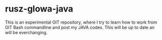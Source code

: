 # rusz-glowa-java
This is an experimental GIT repository, where I try to learn how to work from GIT Bash commandline and post my JAVA codes.
This will be up to date an will be everchanging.
